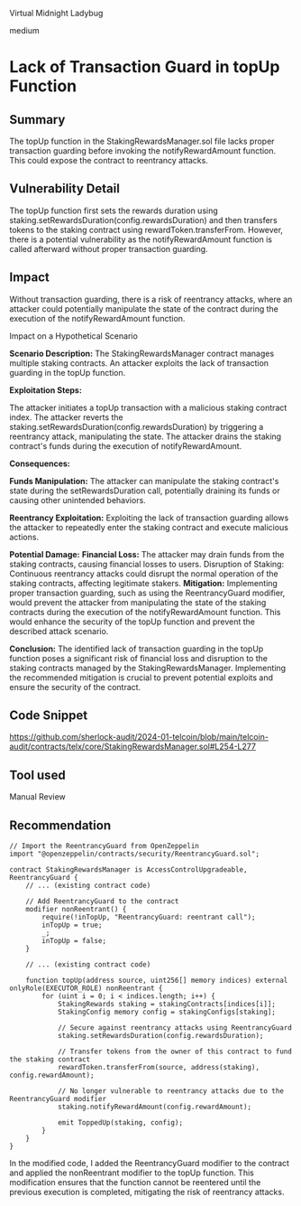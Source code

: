 Virtual Midnight Ladybug

medium

# Lack of Transaction Guard in topUp Function

## Summary
The topUp function in the StakingRewardsManager.sol file lacks proper transaction guarding before invoking the notifyRewardAmount function. This could expose the contract to reentrancy attacks.
## Vulnerability Detail
The topUp function first sets the rewards duration using staking.setRewardsDuration(config.rewardsDuration) and then transfers tokens to the staking contract using rewardToken.transferFrom. However, there is a potential vulnerability as the notifyRewardAmount function is called afterward without proper transaction guarding.
## Impact

Without transaction guarding, there is a risk of reentrancy attacks, where an attacker could potentially manipulate the state of the contract during the execution of the notifyRewardAmount function.

Impact on a Hypothetical Scenario

**Scenario Description:**
The StakingRewardsManager contract manages multiple staking contracts.
An attacker exploits the lack of transaction guarding in the topUp function.

**Exploitation Steps:**

The attacker initiates a topUp transaction with a malicious staking contract index.
The attacker reverts the staking.setRewardsDuration(config.rewardsDuration) by triggering a reentrancy attack, manipulating the state.
The attacker drains the staking contract's funds during the execution of notifyRewardAmount.

**Consequences:**

**Funds Manipulation:** The attacker can manipulate the staking contract's state during the setRewardsDuration call, potentially draining its funds or causing other unintended behaviors.

**Reentrancy Exploitation:** Exploiting the lack of transaction guarding allows the attacker to repeatedly enter the staking contract and execute malicious actions.

**Potential Damage:**
**Financial Loss:** The attacker may drain funds from the staking contracts, causing financial losses to users.
Disruption of Staking: Continuous reentrancy attacks could disrupt the normal operation of the staking contracts, affecting legitimate stakers.
**Mitigation:**
Implementing proper transaction guarding, such as using the ReentrancyGuard modifier, would prevent the attacker from manipulating the state of the staking contracts during the execution of the notifyRewardAmount function. This would enhance the security of the topUp function and prevent the described attack scenario.

**Conclusion:**
The identified lack of transaction guarding in the topUp function poses a significant risk of financial loss and disruption to the staking contracts managed by the StakingRewardsManager. Implementing the recommended mitigation is crucial to prevent potential exploits and ensure the security of the contract.


## Code Snippet
https://github.com/sherlock-audit/2024-01-telcoin/blob/main/telcoin-audit/contracts/telx/core/StakingRewardsManager.sol#L254-L277
## Tool used

Manual Review

## Recommendation
```solidity
// Import the ReentrancyGuard from OpenZeppelin
import "@openzeppelin/contracts/security/ReentrancyGuard.sol";

contract StakingRewardsManager is AccessControlUpgradeable, ReentrancyGuard {
    // ... (existing contract code)

    // Add ReentrancyGuard to the contract
    modifier nonReentrant() {
        require(!inTopUp, "ReentrancyGuard: reentrant call");
        inTopUp = true;
        _;
        inTopUp = false;
    }

    // ... (existing contract code)

    function topUp(address source, uint256[] memory indices) external onlyRole(EXECUTOR_ROLE) nonReentrant {
        for (uint i = 0; i < indices.length; i++) {
            StakingRewards staking = stakingContracts[indices[i]];
            StakingConfig memory config = stakingConfigs[staking];

            // Secure against reentrancy attacks using ReentrancyGuard
            staking.setRewardsDuration(config.rewardsDuration);

            // Transfer tokens from the owner of this contract to fund the staking contract
            rewardToken.transferFrom(source, address(staking), config.rewardAmount);

            // No longer vulnerable to reentrancy attacks due to the ReentrancyGuard modifier
            staking.notifyRewardAmount(config.rewardAmount);

            emit ToppedUp(staking, config);
        }
    }
}
```
In the modified code, I added the ReentrancyGuard modifier to the contract and applied the nonReentrant modifier to the topUp function. This modification ensures that the function cannot be reentered until the previous execution is completed, mitigating the risk of reentrancy attacks.